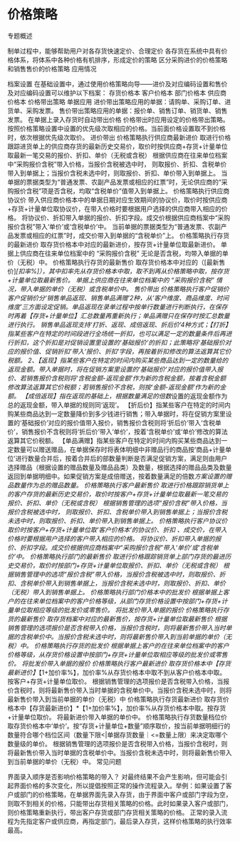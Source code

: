 # 价格策略

专题概述

制单过程中，能够帮助用户对各存货快速定价、合理定价
各存货在系统中具有价格体系，将体系中各种价格有机排序，形成定价的策略
区分采购进价的价格策略和销售售价的价格策略
应用情况

档案设置
在基础设置中，通过使用价格策略向导——进价及对应编码设置和售价及对应编码设置可以维护以下档案：
存货价格本
客户价格本
部门价格本
供应商价格本
价格带出策略
单据应用
进价带出策略应用的单据：请购单、采购订单、进货单、采购发票。
售价带出策略应用的单据：报价单、销售订单、销货单、销售发票。
在单据上录入存货时自动带出价格
价格带出时应用设定的价格带出策略。按照价格策略设置中设置的优先级次取相应的价格。当前面价格设置取不到价格时，依次根据优先级次取价。
进价带出
价格策略执行供应商最新进价
取进行价格跟踪进货单上的供应商存货的最新历史交易价，取价时按供应商+存货+计量单位取最新一笔交易的报价、折扣、单价（无税或含税）
根据供应商在往来单位档案中“采购报价含税”带入价格，当报价含税被选中时， 则取报价、折扣、含税单价带入到单据上；当报价含税未选中时，则取报价、折扣、单价带入到单据上。
当单据的票据类型为“普通发票、农副产品发票或相应的红票”时，无论供应商的“采购报价含税”项是否含税，均取“含税单价”值带入到单据上。
价格策略执行供应商协议价
带入供应商价格本中的单据日期对应生效期间的协议价，取价时按供应商+存货+计量单位取协议价，在带入价格时要根据用户选择的供应商带入相应的价格。
将协议价、折扣带入单据的报价、折扣字段。成交价根据供应商档案中“采购报价含税”带入‘单价’或‘含税单价’中。
当前单据的票据类型为“普通发票、农副产品发票或相应的红票”时，成交价带入到单据的“含税单价”上。
价格策略执行存货的最新进价
取存货价格本中对应的最新进价，按存货+计量单位取最新进价。
单据上供应商在往来单位档案中的 “采购报价含税” 无论是否含税，均带入单据的单价（无税）中。
 价格策略执行存货的最新售价
取存货价格本中对应的（[最新售价]*[扣率%]），其中扣率先从存货价格本中取，取不到再从价格策略中取，按存货+计量单位取最新售价。
单据上供应商在往来单位档案中的 “采购报价含税” 情况，带入单据的单价（无税）或含税单价中。
售价带出
价格策略执行客户促销价
客户促销价分‘销售单品返现、销售单品满赠’2种，从‘客户维度、商品维度、时间维度’三方面设定促销。单品返现在录单过程中按单行数量进行判断执行，在保存时再着【存货+计量单位】汇总数量再重新执行；单品满赠只在保存时按汇总数量进行执行。
销售单品返现支持‘打折、返现、成倍返现、折后价’4种方式；【打折】指某些客户在特定的时间段进行全场统一折扣，也可以满足一定的数量条件后再进行折扣，这个折扣是对促销设置里设置的‘基础报价’的折扣；此策略将‘基础报价对应的报价值、促销折扣’带入‘报价、折扣’字段，再按着折扣修改的算法返算其它价税额。
2、【返现】指某些客户在特定的时间内购买某些商品达到一定的数量给的返现金额。带入单据时，将在促销方案里设置的‘基础报价’对应的报价值带入报价、若销售报价含税则将‘含税金额-返现金额’作为新的含税金额，按着含税金额修改算法返算其它价税额；若销售报价不含税，则按‘金额-返现金额’作为新的金额。
【成倍返现】指在返现的基础上，根据数量满足的倍数*设置的返现金额作为总的返现金额，带入单据的规则同‘返现’。
【折后价】指某些客户在特定的时间内购某些商品达到一定数量降价到多少钱进行销售；带入单据时，将在促销方案里设置的‘基础报价’对应的报价值带入报价，销售报价含税则将‘折后价’带入‘含税单价’，销售报价不含税则将‘折后价’带入‘单价’，按着‘含税单价’或‘单价’修改的算法返算其它价税额。
【单品满赠】指某些客户在特定的时间内购买某些商品达到一定数量可以赠送赠品，在单据保存时将表体明细中非赠品行的商品按‘商品+计量单位’进行数量合并后，按着合并后的部数量判断是否满足促销方案，满足则由用户选择赠品（根据设置的赠品数量及赠品品类）及数量，根据选择的赠品品类及数量返回到单据明细中。如果促销方案是成倍赠送，按着数量满足的倍数*方案设置的赠品数量作为总的赠品数量。
价格策略执行客户最新售价
取进行价格跟踪销货单上的客户存货的最新历史交易价，取价时按客户+存货+计量单位取最新一笔交易的报价、折扣、单价（无税或含税）
根据销售管理的选项“报价含税”带入价格，当报价含税被选中时， 则取报价、折扣、含税单价带入到销售单据上；当报价含税未选中时，则取报价、折扣、单价带入到销售单据上。
价格策略执行客户协议价
取价时按客户+存货+计量单位取‘客户价格本’的协议价、折扣 、成交价，在带入价格时要根据用户选择的客户带入相应的价格。
将协议价、折扣带入单据的报价、折扣字段。成交价根据供应商档案中“采购报价含税”带入‘单价’或‘含税单价’中。
价格策略执行部门的最新售价
取进行价格跟踪销货单上部门存货的最进历史交易价，取价时按部门+存货+计量单位取报价、折扣、单价（无税或含税）
根据销售管理中的选项“报价含税”带入价格，当报价含税被选中时，则取报价、折扣、含税单价带入到销售单据上，当报价含税未选中时，则取报价、折扣、单价（无税）带入到销售单据上。
价格策略执行部门价格本中的批发价
根据单据上客户的在往来单位档案中的客户价格等级，从部门存货价格设置中按部门+存货+计量单位取相应等级的批发价或零售价。
将批发价带入单据的报价
价格策略执行存货的最新售价
取存货档案中对应的最新售价，按存货+计量单位取最新售价
根据销售管理的选项报价是否含税带入价格，当报价含税时，则将最新售价带入当时单据的含税单价中。当报价含税未选中时，则将最新售价带入到当前单据的单价（无税）中。
价格策略执行存货的批发价
根据单据上客户的在往来单位档案中的客户价格等级，从存货价格设置中按部门+存货+计量单位取相应等级的批发价或零售价。
将批发价带入单据的报价
价格策略执行客户最新进价
取存货价格本中【存货最新进价】*【1+加价率%】，加价率%从存货价格本中取不到从客户价格本中取。按客户+存货+计量单位取价。
根据销售管理的选项报价是否含税带入价格，当报价含税时，则将最新售价带入当时单据的含税单价中。当报价含税未选中时，则将最新售价带入到当前单据的单价（无税）中
价格策略执行存货最新进价
取存货价格本中【存货最新进价】*【1+加价率%】，加价率%从存货价格本中取。按存货+计量单位取价。
将最新进价带入单据的单价中。
价格策略执行存货数量档位价
取存货价格本中‘单价’。按“存货+计量单位+数量”顺序取价，按当前单据明细行的数量符合哪个档位区间（数量下限<|单据存货数量｜<=数量上限）来决定取哪个数量级的单价。
根据销售管理的选项报价是否含税带入价格，当报价含税时，则将最新售价带入当时单据的含税单价中。当报价含税未选中时，则将最新售价带入到当前单据的单价（无税）中。
常见问题

界面录入顺序是否影响价格策略的带入？
对最终结果不会产生影响，但可能会引起界面价格的多次变化，所以提倡按照正常的操作流程录入。举例：如果设置了客户或部门的价格策略，在单据界面先录入存货，由于界面中客户或部门字段为空，则取不到相关的价格，只能带出存货相关策略的价格。此时如果录入客户或部门，则价格策略重新执行，带出客户存货或部门存货相关策略的价格。
正常的录入流程为先指定客户或供应商，再指定部门，最后录入存货，这样价格策略的执行效率最高。
